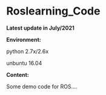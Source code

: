 # Roslearning_Code
**Latest update in July/2021**

**Environment:**

python 2.7x/2.6x 

unbuntu 16.04

**Content:**

Some demo code for ROS....


